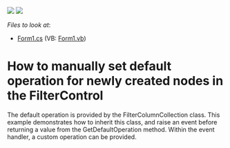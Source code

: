 <!-- default badges list -->
[![](https://img.shields.io/badge/Open_in_DevExpress_Support_Center-FF7200?style=flat-square&logo=DevExpress&logoColor=white)](https://supportcenter.devexpress.com/ticket/details/E2146)
[![](https://img.shields.io/badge/📖_How_to_use_DevExpress_Examples-e9f6fc?style=flat-square)](https://docs.devexpress.com/GeneralInformation/403183)
<!-- default badges end -->
<!-- default file list -->
*Files to look at*:

* [Form1.cs](./CS/Q253493/Form1.cs) (VB: [Form1.vb](./VB/Q253493/Form1.vb))
<!-- default file list end -->
# How to manually set default operation for newly created nodes in the FilterControl


<p>The default operation is provided by the FilterColumnCollection class. This example demonstrates how to inherit this class, and raise an event before returning a value from the GetDefaultOperation method. Within the event handler, a custom operation can be provided.</p>

<br/>


